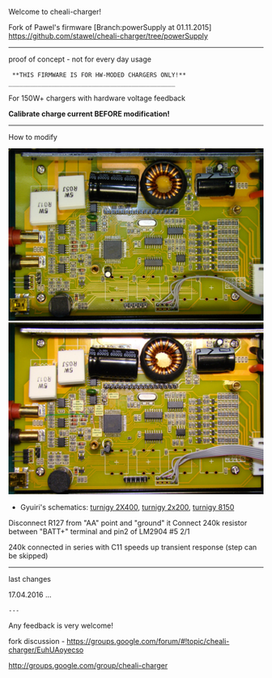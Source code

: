 Welcome to cheali-charger!

Fork of Pawel's firmware [Branch:powerSupply at 01.11.2015] https://github.com/stawel/cheali-charger/tree/powerSupply

___

proof of concept - not for every day usage


	 **THIS FIRMWARE IS FOR HW-MODED CHARGERS ONLY!**
	______________________________________________


For 150W+ chargers with hardware voltage feedback

**Calibrate charge current BEFORE modification!**

----

How to modify

![Thunder T610](Docs/T610.jpg)
![Thunder T610](https://raw.githubusercontent.com/Iggnus/cheali-charger-i1/HW_moded_powerSupply/Docs/T610_VFmod.jpg)

- Gyuiri's schematics: [turnigy 2X400](https://drive.google.com/file/d/0B1RXXTatsA1cczlMR184LUVZSkE), [turnigy 2x200](https://drive.google.com/file/d/0B1RXXTatsA1cb1R5NHM3MEtsakE), [turnigy 8150](https://drive.google.com/file/d/0B1RXXTatsA1cbkM2dXFxTldjTUU)

Disconnect R127 from "AA" point and "ground" it
Connect 240k resistor between "BATT+" terminal and pin2 of LM2904 #5 2/1

240k connected in series with C11 speeds up transient response (step can be skipped)



___

last changes


17.04.2016
...


	---




Any feedback is very welcome!  

fork discussion - https://groups.google.com/forum/#!topic/cheali-charger/EuhUAoyecso

http://groups.google.com/group/cheali-charger

